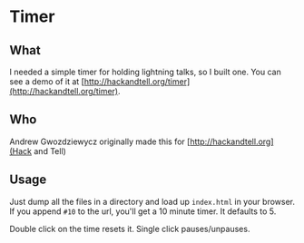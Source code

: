 Timer
=====

What
----

I needed a simple timer for holding lightning talks, so I built one. You can see a demo of it at [http://hackandtell.org/timer](http://hackandtell.org/timer).

Who
---

Andrew Gwozdziewycz originally made this for [http://hackandtell.org](Hack and Tell)

Usage
-----

Just dump all the files in a directory and load up `index.html` in your browser. If you append `#10` to the url, you'll get a 10 minute timer. It defaults to 5.

Double click on the time resets it. Single click pauses/unpauses.

